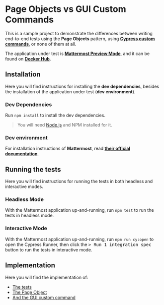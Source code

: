 # Page Objects vs GUI Custom Commands

This is a sample project to demonstrate the differences between writing end-to-end tests using the **Page Objects** pattern, using [**Cypress custom commands**](https://docs.cypress.io/api/cypress-api/custom-commands), or none of them at all.

The application under test is [**Mattermost Preview Mode**](https://github.com/mattermost/mattermost-docker-preview), and it can be found on [**Docker Hub**](https://hub.docker.com/r/mattermost/platform).

## Installation

Here you will find instructions for installing the **dev dependencies**, besides the installation of the application under test (**dev environment**).

### Dev Dependencies

Run `npm install` to install the dev dependencies.

> You will need [Node.js](http://nodejs.org) and NPM installed for it.

### Dev environment

For installation instructions of **Mattermost**, read [**their official documentation**](https://docs.mattermost.com/install/docker-local-machine.html).

## Running the tests

Here you will find instructions for running the tests in both headless and interactive modes.

### Headless Mode

With the Mattermost application up-and-running, run `npm test` to run the tests in headless mode.

### Interactive Mode

With the Mattermost application up-and-running, run `npm run cy:open` to open the Cypress Runner, then click the <kbd>> Run 1 integration spec</kbd> button to run the tests in interactive mode.

## Implementation

Here you will find the implementation of:

- [The tests](./cypress/integration/signup.spec.js)
- [The Page Object](./cypress/pageObjects/signup.js)
- [And the GUI custom command](./cypress/support/commands.js)

